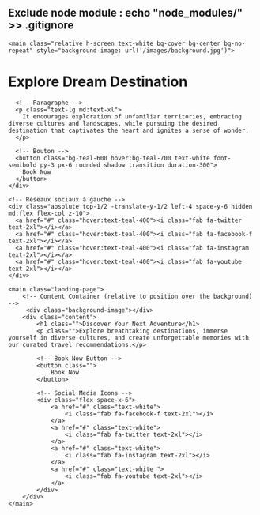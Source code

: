 ## Exclude node module : echo "node_modules/" >> .gitignore

 <!-- Hero Section -->
    <main class="relative h-screen text-white bg-cover bg-center bg-no-repeat" style="background-image: url('/images/background.jpg')">
  <!-- Overlay (si tu veux assombrir un peu l'image) -->
  <div class="absolute inset-0 bg-black/40 z-0"></div>

  <!-- Contenu principal -->
  <div class="relative z-10 flex items-center h-full px-8 md:px-24">
    <!-- Colonne gauche avec le texte -->
    <div class="max-w-2xl space-y-6">
      <!-- Titres -->
      <h1 class="text-5xl md:text-6xl font-extrabold uppercase leading-tight">
        <span class="block">Explore</span>
        <span class="block">Dream</span>
        <span class="block">Destination</span>
      </h1>

      <!-- Paragraphe -->
      <p class="text-lg md:text-xl">
        It encourages exploration of unfamiliar territories, embracing diverse cultures and landscapes, while pursuing the desired destination that captivates the heart and ignites a sense of wonder.
      </p>

      <!-- Bouton -->
      <button class="bg-teal-600 hover:bg-teal-700 text-white font-semibold py-3 px-6 rounded shadow transition duration-300">
        Book Now
      </button>
    </div>

    <!-- Réseaux sociaux à gauche -->
    <div class="absolute top-1/2 -translate-y-1/2 left-4 space-y-6 hidden md:flex flex-col z-10">
      <a href="#" class="hover:text-teal-400"><i class="fab fa-twitter text-2xl"></i></a>
      <a href="#" class="hover:text-teal-400"><i class="fab fa-facebook-f text-2xl"></i></a>
      <a href="#" class="hover:text-teal-400"><i class="fab fa-instagram text-2xl"></i></a>
      <a href="#" class="hover:text-teal-400"><i class="fab fa-youtube text-2xl"></i></a>
    </div>
  </div>
</main>




 <!-- Hero Section -->
    <main class="landing-page">
        <!-- Content Container (relative to position over the background) -->
         <div class="background-image"></div>
        <div class="content">
            <h1 class="">Discover Your Next Adventure</h1>
            <p class="">Explore breathtaking destinations, immerse yourself in diverse cultures, and create unforgettable memories with our curated travel recommendations.</p>
            
            <!-- Book Now Button -->
            <button class="">
                Book Now
            </button>
            
            <!-- Social Media Icons -->
            <div class="flex space-x-6">
                <a href="#" class="text-white">
                    <i class="fab fa-facebook-f text-2xl"></i>
                </a>
                <a href="#" class="text-white">
                    <i class="fab fa-twitter text-2xl"></i>
                </a>
                <a href="#" class="text-white">
                    <i class="fab fa-instagram text-2xl"></i>
                </a>
                <a href="#" class="text-white ">
                    <i class="fab fa-youtube text-2xl"></i>
                </a>
            </div>
        </div>
    </main>